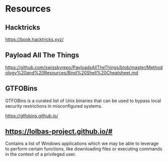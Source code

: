 # Resources

## Hacktricks

https://book.hacktricks.xyz/

## Payload All The Things

https://github.com/swisskyrepo/PayloadsAllTheThings/blob/master/Methodology%20and%20Resources/Bind%20Shell%20Cheatsheet.md

## GTFOBins

GTFOBins is a curated list of Unix binaries that can be used to bypass local security restrictions in misconfigured systems.

https://gtfobins.github.io/

## https://lolbas-project.github.io/#

Contains a list of Windows applications which we may be able to leverage to perform certain functions, like downloading files or executing commands in the context of a privileged user.